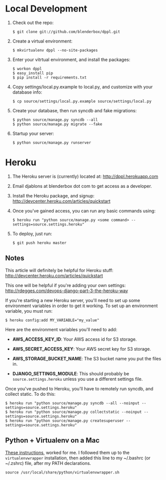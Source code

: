 # Local Development
1.  Check out the repo:

        $ git clone git://github.com/blenderbox/dppl.git

1.  Create a virtual environment:

        $ mkvirtualenv dppl --no-site-packages

1.  Enter your vitrtual environment, and install the packages:

        $ workon dppl
        $ easy_install pip
        $ pip install -r requirements.txt

1.  Copy settings/local.py.example to local.py, and customize with your
    database info:

        $ cp source/settings/local.py.example source/settings/local.py

1.  Create your database, then run syncdb and fake migrations:

        $ python source/manage.py syncdb --all
        $ python source/manage.py migrate --fake

1.  Startup your server:

        $ python source/manage.py runserver


# Heroku
1.  The Heroku server is (currently) located at: http://dppl.herokuapp.com

1.  Email djablons at blenderbox dot com to get access as a developer.

1.  Install the Heroku package, and signup: http://devcenter.heroku.com/articles/quickstart

1.  Once you've gained access, you can run any basic commands using:

        $ heroku run "python source/manage.py <some command> --settings=source.settings.heroku"

1.  To deploy, just run:

        $ git push heroku master


## Notes
This article will definitely be helpful for Heroku stuff:
http://devcenter.heroku.com/articles/quickstart

This one will be helpful if you're adding your own settings:
http://rdegges.com/devops-django-part-3-the-heroku-way

If you're starting a new Heroku server, you'll need to set up some
environment variables in order to get it working. To set up an
environment variable, you must run:

    $ heroku config:add MY_VARIABLE="my_value"

Here are the environment variables you'll need to add:

*   **AWS_ACCESS_KEY_ID**: Your AWS access id for S3 storage.

*   **AWS_SECRET_ACCESS_KEY**: Your AWS secret key for S3 storage.

*   **AWS_STORAGE_BUCKET_NAME**: The S3 bucket name you put the files
    in.

*   **DJANGO_SETTINGS_MODULE**: This should probably be `source.settings.heroku`
    unless you use a different settings file.

Once you've pushed to Heroku, you'll have to remotely run syncdb, and
collect static. To do this:

    $ heroku run "python source/manage.py syncdb --all --noinput --settings=source.settings.heroku"
    $ heroku run "python source/manage.py collectstatic --noinput --settings=source.settings.heroku"
    $ heroku run "python source/manage.py createsuperuser --settings=source.settings.heroku"

## Python + Virtualenv on a Mac
[These
instructions](http://www.thisisthegreenroom.com/2011/installing-python-numpy-scipy-matplotlib-and-ipython-on-lion/),
worked for me.  I followed them up to the `virtualenvwrapper`
installation, then added this line to my ~/.bashrc (or ~/.zshrc) file,
after my PATH declarations.

```
source /usr/local/share/python/virtualenvwrapper.sh
```
